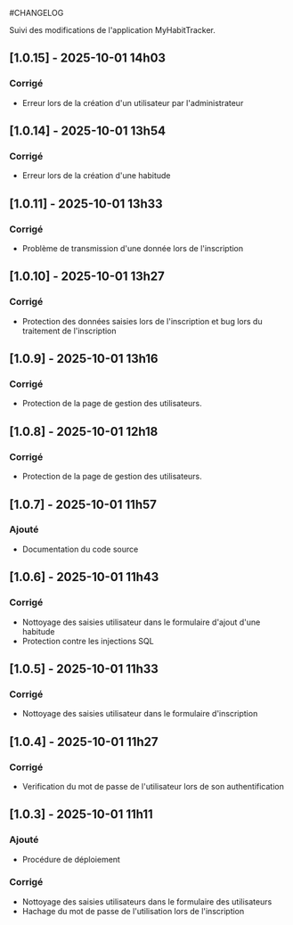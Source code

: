 #CHANGELOG 

Suivi des modifications de l'application MyHabitTracker.

## [1.0.15] - 2025-10-01 14h03
### Corrigé 
- Erreur lors de la création d'un utilisateur par l'administrateur

## [1.0.14] - 2025-10-01 13h54
### Corrigé 
- Erreur lors de la création d'une habitude

## [1.0.11] - 2025-10-01 13h33
### Corrigé 
- Problème de transmission d'une donnée lors de l'inscription

## [1.0.10] - 2025-10-01 13h27
### Corrigé 
- Protection des données saisies lors de l'inscription et bug lors du traitement de l'inscription

## [1.0.9] - 2025-10-01 13h16
### Corrigé 
- Protection de la page de gestion des utilisateurs.

## [1.0.8] - 2025-10-01 12h18
### Corrigé 
- Protection de la page de gestion des utilisateurs.

## [1.0.7] - 2025-10-01 11h57
### Ajouté 
- Documentation du code source

## [1.0.6] - 2025-10-01 11h43
### Corrigé
- Nottoyage des saisies utilisateur dans le formulaire d'ajout d'une habitude
- Protection contre les injections SQL

## [1.0.5] - 2025-10-01 11h33
### Corrigé
- Nottoyage des saisies utilisateur dans le formulaire d'inscription


## [1.0.4] - 2025-10-01 11h27

### Corrigé
- Verification du mot de passe de l'utilisateur lors de son authentification

## [1.0.3] - 2025-10-01 11h11
### Ajouté
- Procédure de déploiement 
### Corrigé
- Nottoyage des saisies utilisateurs dans le formulaire des utilisateurs
- Hachage du mot de passe de l'utilisation lors de l'inscription
